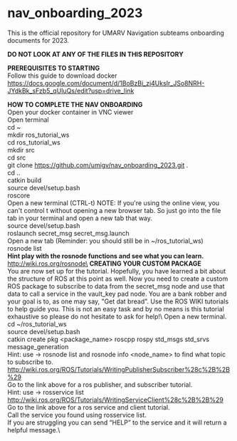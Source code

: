 # nav_onboarding_2023
This is the official repository for UMARV Navigation subteams onboarding documents for 2023. 

**DO NOT LOOK AT ANY OF THE FILES IN THIS REPOSITORY**

**PREREQUISITES TO STARTING**\
Follow this guide to download docker https://docs.google.com/document/d/1BoBzBi_zj4UksIr_JSo8NRH-JYdkBk_sFzb5_qUIuQs/edit?usp=drive_link

**HOW TO COMPLETE THE NAV ONBOARDING** \
Open your docker container in VNC viewer \
Open terminal\
cd ~\
mkdir ros_tutorial_ws\
cd ros_tutorial_ws\
mkdir src\
cd src\
git clone https://github.com/umigv/nav_onboarding_2023.git .\
cd ..\
catkin build\
source devel/setup.bash\
roscore\
Open a new terminal (CTRL-t) NOTE: If you're using the online view, you can't control t without opening a new browser tab. So just go into the file tab in your terminal and open a new tab that way. \
source devel/setup.bash\
roslaunch secret_msg secret_msg.launch\
Open a new tab (Reminder: you should still be in ~/ros_tutorial_ws)\
rosnode list\
**Hint play with the rosnode functions and see what you can learn.**\
http://wiki.ros.org/rosnode\
**CREATING YOUR CUSTOM PACKAGE**\
You are now set up for the tutorial. Hopefully, you have learned a bit about the structure of ROS at this point as well. Now you need to create a custom ROS package to subscribe to data from the secret_msg node and use that data to call a service in the vault_key pad node. You are a bank robber and your goal is to, as one may say, "Get dat bread". Use the ROS WIKI tutorials to help guide you. This is not an easy task and by no means is this tutorial exhaustive so please do not hesitate to ask for help!\ 
Open a new terminal.\
cd ~/ros_tutorial_ws\
source devel/setup.bash\
catkin create pkg <package_name> roscpp rospy std_msgs std_srvs message_generation\
Hint: use -> rosnode list and rosnode info <node_name> to find what topic to subscribe to.\
http://wiki.ros.org/ROS/Tutorials/WritingPublisherSubscriber%28c%2B%2B%29 \
Go to the link above for a ros publisher, and subscriber tutorial.\
Hint: use -> rosservice list\
http://wiki.ros.org/ROS/Tutorials/WritingServiceClient%28c%2B%2B%29 \
Go to the link above for a ros service and client tutorial. \
Call the service you found using rosservice list.\
If you are struggling you can send “HELP” to the service and it will return a helpful message.\
